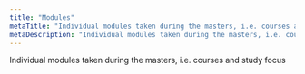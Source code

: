 ```yaml
---
title: "Modules"
metaTitle: "Individual modules taken during the masters, i.e. courses and study focus"
metaDescription: "Individual modules taken during the masters, i.e. courses and study focus"
---
```


Individual modules taken during the masters, i.e. courses and study focus
